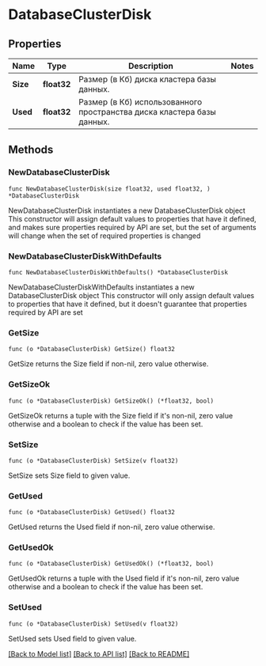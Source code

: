 # DatabaseClusterDisk

## Properties

Name | Type | Description | Notes
------------ | ------------- | ------------- | -------------
**Size** | **float32** | Размер (в Кб) диска кластера базы данных. | 
**Used** | **float32** | Размер (в Кб) использованного пространства диска кластера базы данных. | 

## Methods

### NewDatabaseClusterDisk

`func NewDatabaseClusterDisk(size float32, used float32, ) *DatabaseClusterDisk`

NewDatabaseClusterDisk instantiates a new DatabaseClusterDisk object
This constructor will assign default values to properties that have it defined,
and makes sure properties required by API are set, but the set of arguments
will change when the set of required properties is changed

### NewDatabaseClusterDiskWithDefaults

`func NewDatabaseClusterDiskWithDefaults() *DatabaseClusterDisk`

NewDatabaseClusterDiskWithDefaults instantiates a new DatabaseClusterDisk object
This constructor will only assign default values to properties that have it defined,
but it doesn't guarantee that properties required by API are set

### GetSize

`func (o *DatabaseClusterDisk) GetSize() float32`

GetSize returns the Size field if non-nil, zero value otherwise.

### GetSizeOk

`func (o *DatabaseClusterDisk) GetSizeOk() (*float32, bool)`

GetSizeOk returns a tuple with the Size field if it's non-nil, zero value otherwise
and a boolean to check if the value has been set.

### SetSize

`func (o *DatabaseClusterDisk) SetSize(v float32)`

SetSize sets Size field to given value.


### GetUsed

`func (o *DatabaseClusterDisk) GetUsed() float32`

GetUsed returns the Used field if non-nil, zero value otherwise.

### GetUsedOk

`func (o *DatabaseClusterDisk) GetUsedOk() (*float32, bool)`

GetUsedOk returns a tuple with the Used field if it's non-nil, zero value otherwise
and a boolean to check if the value has been set.

### SetUsed

`func (o *DatabaseClusterDisk) SetUsed(v float32)`

SetUsed sets Used field to given value.



[[Back to Model list]](../README.md#documentation-for-models) [[Back to API list]](../README.md#documentation-for-api-endpoints) [[Back to README]](../README.md)


